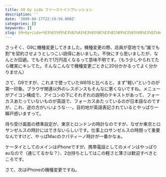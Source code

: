 ```yaml
---
title: G9 by iida ファーストインプレッション
description: ''
date: '2009-04-17T22:19:56.000Z'
categories: []
keywords: []
slug: G9+by+iida+%E3%83%95%E3%82%A1%E3%83%BC%E3%82%B9%E3%83%88%E3%82%A4%E3%83%B3%E3%83%97%E3%83%AC%E3%83%83%E3%82%B7%E3%83%A7%E3%83%B3
---
```

さっそく、G9に機種変更してきました。機種変更の際、店員が意地でも”誰でも割”を契約させようとしつこい説得にあいました。不快にすら思いましたが、なんとか回避。でもそれで1万円高くなるって意味不明です。（もう少しやられてたら確実にキレてた。そんなこんなで機種変更ごときに20分かかるってよく分かりません）

さて、G9ですが、これまで使っていたW61Sと比べると、まず”軽い”というのが第一印象。ブラウザ関連以外のレスポンスもそんなに悪くないですね。メニューがアイコン構成で、アイコンの下にそれぞれの説明のテキストがあって、フォーカスあたっていないものが英語で、フォーカスあたっているのが日本語なのですが、これ、逆の方がいいような･･･。目的地が英語表記されているとやっぱり一瞬戸惑いますって。

待ち受け画面の標準設定が、東京とロンドンの時計なのですが、なぜか東京とロサンゼルスの時計にはできないらしいです。仕事上ロサンゼルスの時間って重要なんですけど、やっぱMacのクパティーノ時計が一番かなぁ。

ケータイとしてのメインはiPhoneですが、携帯電話としてのメインはやっぱりauなので（通じてるかな？）、2台持ちとしてはこの軽さと薄さは歓迎すべきところです。

さて、次はiPhoneの機種変更ですね。